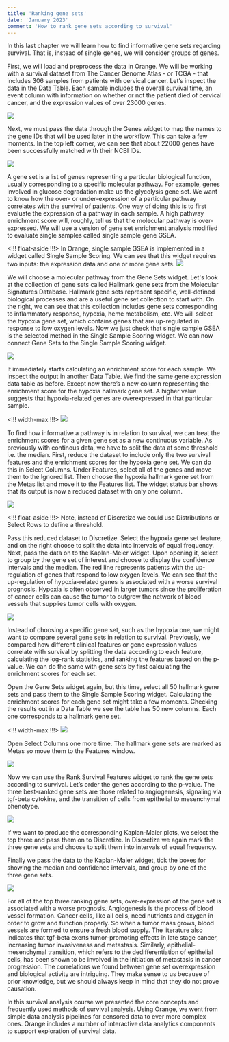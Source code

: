```yaml
---
title: 'Ranking gene sets'
date: 'January 2023'
comment: 'How to rank gene sets according to survival'
---
```


In this last chapter we will learn how to find informative gene sets regarding survival. That is, instead of single genes, we will consider groups of genes.

First, we will load and preprocess the data in Orange. We will be working with a survival dataset from The Cancer Genome Atlas - or TCGA - that includes 306 samples from patients with cervical cancer. Let’s inspect the data in the Data Table. Each sample includes the overall survival time, an event column with information on whether or not the patient died of cervical cancer, and the expression values of over 23000 genes.

![](061-data.png)


Next, we must pass the data through the Genes widget to map the names to the gene IDs that will be used later in the workflow. This can take a few moments. In the top left corner, we can see that about 22000 genes have been successfully matched with their NCBI IDs.  

![](062-genes.png)

A gene set is a list of genes representing a particular biological function, usually corresponding to a specific molecular pathway. For example, genes involved in glucose degradation make up the glycolysis gene set. We want to know how the over- or under-expression of a particular pathway correlates with the survival of patients. One way of doing this is to first evaluate the expression of a pathway in each sample. A high pathway enrichment score will, roughly, tell us that the molecular pathway is over-expressed. We will use a version of gene set enrichment analysis modified to evaluate single samples called single sample gene GSEA. 

<!!! float-aside !!!>
In Orange, single sample GSEA is implemented in a widget called Single Sample Scoring. We can see that this widget requires two inputs: the expression data and one or more gene sets. 
![](063-twoinputs.png)

We will choose a molecular pathway from the Gene Sets widget. Let's look at the collection of gene sets called Hallmark gene sets from the Molecular Signatures Database. Hallmark gene sets represent specific, well-defined biological processes and are a useful gene set collection to start with. On the right, we can see that this collection includes gene sets corresponding to inflammatory response, hypoxia, heme metabolism, etc. We will select the hypoxia gene set, which contains genes that are up-regulated in response to low oxygen levels. Now we just check that single sample GSEA is the selected method in the Single Sample Scoring widget. We can now connect Gene Sets to the Single Sample Scoring widget. 

![](064-genesets.png)

It immediately starts calculating an enrichment score for each sample. We inspect the output in another Data Table. We find the same gene expression data table as before. Except now there’s a new column representing the enrichment score for the hypoxia hallmark gene set. A higher value suggests that hypoxia-related genes are overexpressed in that particular sample. 

<!!! width-max !!!>
![](065-scorehypoxia.png)


To find how informative a pathway is in relation to survival, we can treat the enrichment scores for a given gene set as a new continuous variable. As previously with continous data, we have to split the data at some threshold i.e. the median. First, reduce the dataset to include only the two survival features and the enrichment scores for the hypoxia gene set. We can do this in Select Columns. Under Features, select all of the genes and move them to the Ignored list. Then choose the hypoxia hallmark gene set from the Metas list and move it to the Features list. The widget status bar shows that its output is now a reduced dataset with only one column. 

![](066-selectcolumns.png)

<!!! float-aside !!!>
Note, instead of  Discretize we could use Distributions or Select Rows to define a threshold.
<!-- ![](067-discretizehypoxia.png) -->

Pass this reduced dataset to Discretize. Select the hypoxia gene set feature, and on the right choose to split the data into intervals of equal frequency. Next, pass the data on to the Kaplan-Meier widget. Upon opening it, select to group by the gene set of interest and choose to display the confidence intervals and the median. The red line represents patients with the up-regulation of genes that respond to low oxygen levels. We can see that the up-regulation of hypoxia-related genes is associated with a worse survival prognosis. Hypoxia is often observed in larger tumors since the proliferation of cancer cells can cause the tumor to outgrow the network of blood vessels that supplies tumor cells with oxygen.

![](068-kmhypoxia.png)

Instead of choosing a specific gene set, such as the hypoxia one, we might want to compare several gene sets in relation to survival. Previously, we compared how different clinical features or gene expression values correlate with survival by splitting the data according to each feature, calculating the log-rank statistics, and ranking the features based on the p-value. We can do the same with gene sets by first calculating the enrichment scores for each set.

Open the Gene Sets widget again, but this time, select all 50 hallmark gene sets and pass them to the Single Sample Scoring widget. Calculating the enrichment scores for each gene set might take a few moments. Checking the results out in a Data Table we see the table has 50 new columns. Each one corresponds to a hallmark gene set.

<!!! width-max !!!>
![](069-scoresall.png)


Open Select Columns one more time. The hallmark gene sets are marked as Metas so move them to the Features window.

![](070-selectcolumns.png)

Now we can use the Rank Survival Features widget to rank the gene sets according to survival. Let’s order the genes according to the p-value. The three best-ranked gene sets are those related to angiogenesis, signaling via tgf-beta cytokine, and the transition of cells from epithelial to mesenchymal phenotype. 

![](071-rank.png)

If we want to produce the corresponding Kaplan-Maier plots, we select the top three and pass them on to Discretize. In Discretize we again mark the three gene sets and choose to split them into intervals of equal frequency. 

<!-- ![](072-discretizegenesets.png) -->

Finally we pass the data to the Kaplan-Maier widget, tick the boxes for showing the median and confidence intervals, and group by one of the three gene sets. 

![](073-kmgenesets.png)

For all of the top three ranking gene sets, over-expression of the gene set is associated with a worse prognosis. Angiogenesis is the process of blood vessel formation. Cancer cells, like all cells, need nutrients and oxygen in order to grow and function properly. So when a tumor mass grows, blood vessels are formed to ensure a fresh blood supply. The literature also indicates that tgf-beta exerts tumor-promoting effects in late stage cancer, increasing tumor invasiveness and metastasis. Similarly, epithelial-mesenchymal transition, which refers to the dedifferentiation of epithelial cells, has been shown to be involved in the initiation of metastasis in cancer progression. The correlations we found between gene set overexpression and biological activity are intriguing. They make sense to us because of prior knowledge, but we should always keep in mind that they do not prove causation. 

In this survival analysis course we presented the core concepts and frequently used methods of survival analysis. Using Orange, we went from simple data analysis pipelines for censored data to ever more complex ones. Orange includes a number of interactive data analytics components to support exploration of survival data. 